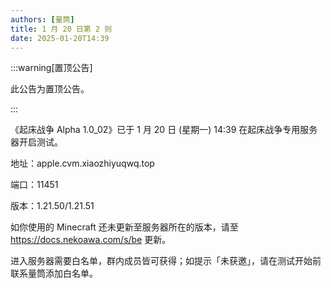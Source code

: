 ```yaml
---
authors: [量筒]
title: 1 月 20 日第 2 则
date: 2025-01-20T14:39
---
```


:::warning[置顶公告]

此公告为置顶公告。

:::

《起床战争 Alpha 1.0_02》已于 1 月 20 日 (星期一) 14:39 在起床战争专用服务器开启测试。

地址：apple.cvm.xiaozhiyuqwq.top

端口：11451

版本：1.21.50/1.21.51

如你使用的 Minecraft 还未更新至服务器所在的版本，请至 https://docs.nekoawa.com/s/be 更新。

进入服务器需要白名单，群内成员皆可获得；如提示「未获邀」，请在测试开始前联系量筒添加白名单。
